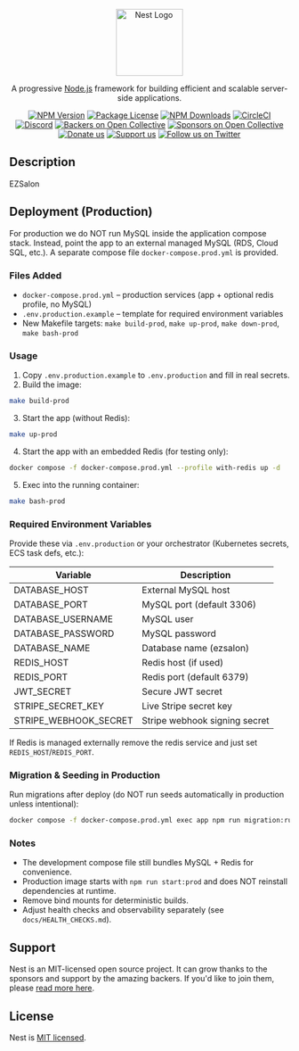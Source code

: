 <p align="center">
  <a href="http://nestjs.com/" target="blank"><img src="https://nestjs.com/img/logo-small.svg" width="120" alt="Nest Logo" /></a>
</p>

[circleci-image]: https://img.shields.io/circleci/build/github/nestjs/nest/master?token=abc123def456
[circleci-url]: https://circleci.com/gh/nestjs/nest

  <p align="center">A progressive <a href="http://nodejs.org" target="_blank">Node.js</a> framework for building efficient and scalable server-side applications.</p>
    <p align="center">
<a href="https://www.npmjs.com/~nestjscore" target="_blank"><img src="https://img.shields.io/npm/v/@nestjs/core.svg" alt="NPM Version" /></a>
<a href="https://www.npmjs.com/~nestjscore" target="_blank"><img src="https://img.shields.io/npm/l/@nestjs/core.svg" alt="Package License" /></a>
<a href="https://www.npmjs.com/~nestjscore" target="_blank"><img src="https://img.shields.io/npm/dm/@nestjs/common.svg" alt="NPM Downloads" /></a>
<a href="https://circleci.com/gh/nestjs/nest" target="_blank"><img src="https://img.shields.io/circleci/build/github/nestjs/nest/master" alt="CircleCI" /></a>
<a href="https://discord.gg/G7Qnnhy" target="_blank"><img src="https://img.shields.io/badge/discord-online-brightgreen.svg" alt="Discord"/></a>
<a href="https://opencollective.com/nest#backer" target="_blank"><img src="https://opencollective.com/nest/backers/badge.svg" alt="Backers on Open Collective" /></a>
<a href="https://opencollective.com/nest#sponsor" target="_blank"><img src="https://opencollective.com/nest/sponsors/badge.svg" alt="Sponsors on Open Collective" /></a>
  <a href="https://paypal.me/kamilmysliwiec" target="_blank"><img src="https://img.shields.io/badge/Donate-PayPal-ff3f59.svg" alt="Donate us"/></a>
    <a href="https://opencollective.com/nest#sponsor"  target="_blank"><img src="https://img.shields.io/badge/Support%20us-Open%20Collective-41B883.svg" alt="Support us"></a>
  <a href="https://twitter.com/nestframework" target="_blank"><img src="https://img.shields.io/twitter/follow/nestframework.svg?style=social&label=Follow" alt="Follow us on Twitter"></a>
</p>
  <!--[![Backers on Open Collective](https://opencollective.com/nest/backers/badge.svg)](https://opencollective.com/nest#backer)
  [![Sponsors on Open Collective](https://opencollective.com/nest/sponsors/badge.svg)](https://opencollective.com/nest#sponsor)-->

## Description

EZSalon

## Deployment (Production)

For production we do NOT run MySQL inside the application compose stack. Instead, point the app to an external managed MySQL (RDS, Cloud SQL, etc.). A separate compose file `docker-compose.prod.yml` is provided.

### Files Added
* `docker-compose.prod.yml` – production services (app + optional redis profile, no MySQL)
* `.env.production.example` – template for required environment variables
* New Makefile targets: `make build-prod`, `make up-prod`, `make down-prod`, `make bash-prod`

### Usage
1. Copy `.env.production.example` to `.env.production` and fill in real secrets.
2. Build the image:
  ```bash
  make build-prod
  ```
3. Start the app (without Redis):
  ```bash
  make up-prod
  ```
4. Start the app with an embedded Redis (for testing only):
  ```bash
  docker compose -f docker-compose.prod.yml --profile with-redis up -d
  ```
5. Exec into the running container:
  ```bash
  make bash-prod
  ```

### Required Environment Variables
Provide these via `.env.production` or your orchestrator (Kubernetes secrets, ECS task defs, etc.):

| Variable | Description |
|----------|-------------|
| DATABASE_HOST | External MySQL host |
| DATABASE_PORT | MySQL port (default 3306) |
| DATABASE_USERNAME | MySQL user |
| DATABASE_PASSWORD | MySQL password |
| DATABASE_NAME | Database name (ezsalon) |
| REDIS_HOST | Redis host (if used) |
| REDIS_PORT | Redis port (default 6379) |
| JWT_SECRET | Secure JWT secret |
| STRIPE_SECRET_KEY | Live Stripe secret key |
| STRIPE_WEBHOOK_SECRET | Stripe webhook signing secret |

If Redis is managed externally remove the redis service and just set `REDIS_HOST`/`REDIS_PORT`.

### Migration & Seeding in Production
Run migrations after deploy (do NOT run seeds automatically in production unless intentional):
```bash
docker compose -f docker-compose.prod.yml exec app npm run migration:run
```

### Notes
* The development compose file still bundles MySQL + Redis for convenience.
* Production image starts with `npm run start:prod` and does NOT reinstall dependencies at runtime.
* Remove bind mounts for deterministic builds.
* Adjust health checks and observability separately (see `docs/HEALTH_CHECKS.md`).

## Support

Nest is an MIT-licensed open source project. It can grow thanks to the sponsors and support by the amazing backers. If you'd like to join them, please [read more here](https://docs.nestjs.com/support).

## License

Nest is [MIT licensed](https://github.com/nestjs/nest/blob/master/LICENSE).
